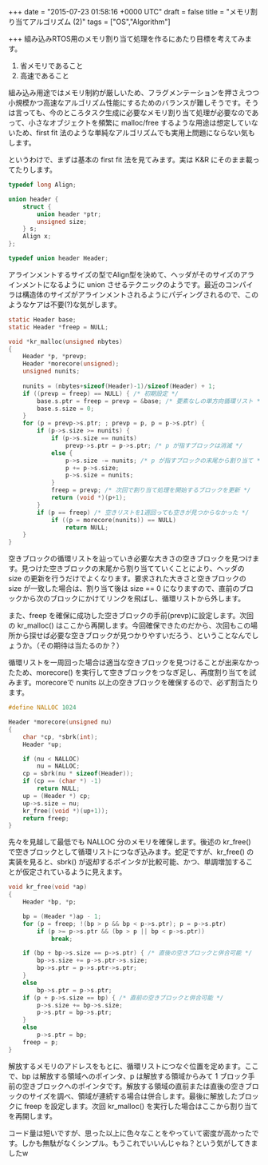 
+++
date = "2015-07-23 01:58:16 +0000 UTC"
draft = false
title = "メモリ割り当てアルゴリズム (2)"
tags = ["OS","Algorithm"]

+++
組み込みRTOS用のメモリ割り当て処理を作るにあたり目標を考えてみます。

<ol>
<li>省メモリであること</li>
<li>高速であること</li>
</ol>


組み込み用途ではメモリ制約が厳しいため、フラグメンテーションを押さえつつ小規模かつ高速なアルゴリズム性能にするためのバランスが難しそうです。そうは言っても、今のところタスク生成に必要なメモリ割り当て処理が必要なのであって、小さなオブジェクトを頻繁に malloc/free するような用途は想定していないため、first fit 法のような単純なアルゴリズムでも実用上問題にならない気もします。

というわけで、まずは基本の first fit 法を見てみます。実は K&R にそのまま載ってたりします。

```c
typedef long Align;

union header {
    struct {
        union header *ptr;
        unsigned size;
    } s;
    Align x;
};

typedef union header Header;

```


アラインメントするサイズの型でAlign型を決めて、ヘッダがそのサイズのアラインメントになるように union させるテクニックのようです。最近のコンパイラは構造体のサイズがアラインメントされるようにパディングされるので、このようなケアは不要(?)な気がします。

```c
static Header base;
static Header *freep = NULL;

void *kr_malloc(unsigned nbytes)
{
    Header *p, *prevp;
    Header *morecore(unsigned);
    unsigned nunits;
    
    nunits = (nbytes+sizeof(Header)-1)/sizeof(Header) + 1;
    if ((prevp = freep) == NULL) { /* 初期設定 */
        base.s.ptr = freep = prevp = &base; /* 要素なしの単方向循環リスト */
        base.s.size = 0;
    }
    for (p = prevp->s.ptr; ; prevp = p, p = p->s.ptr) {
        if (p->s.size >= nunits) {
            if (p->s.size == nunits)
                prevp->s.ptr = p->s.ptr; /* p が指すブロックは消滅 */
            else {
                p->s.size -= nunits; /* p が指すブロックの末尾から割り当て */
                p += p->s.size;
                p->s.size = nunits;
            }
            freep = prevp; /* 次回で割り当て処理を開始するブロックを更新 */
            return (void *)(p+1);
        }
        if (p == freep) /* 空きリストを1週回っても空きが見つからなかった */
            if ((p = morecore(nunits)) == NULL)
                return NULL;
    }
}

```


空きブロックの循環リストを辿っていき必要な大きさの空きブロックを見つけます。見つけた空きブロックの末尾から割り当てていくことにより、ヘッダの size の更新を行うだけでよくなります。要求された大きさと空きブロックの size が一致した場合は、割り当て後は size == 0 になりますので、直前のブロックから次のブロックにかけてリンクを飛ばし、循環リストから外します。

また、freep を確保に成功した空きブロックの手前(prevp)に設定します。次回の kr_malloc() はここから再開します。今回確保できたのだから、次回もこの場所から探せば必要な空きブロックが見つかりやすいだろう、ということなんでしょうか。（その期待は当たるのか？）

循環リストを一周回った場合は適当な空きブロックを見つけることが出来なかったため、morecore() を実行して空きブロックをつなぎ足し、再度割り当てを試みます。morecoreで nunits 以上の空きブロックを確保するので、必ず割当たります。

```c
#define NALLOC 1024

Header *morecore(unsigned nu)
{
    char *cp, *sbrk(int);
    Header *up;

    if (nu < NALLOC)
        nu = NALLOC;
    cp = sbrk(nu * sizeof(Header));
    if (cp == (char *) -1)
        return NULL;
    up = (Header *) cp;
    up->s.size = nu;
    kr_free((void *)(up+1));
    return freep;
}

```


先々を見越して最低でも NALLOC 分のメモリを確保します。後述の kr_free() で空きブロックとして循環リストにつなぎ込みます。蛇足ですが、kr_free() の実装を見ると、sbrk() が返却するポインタが比較可能、かつ、単調増加することが仮定されているように見えます。

```c
void kr_free(void *ap)
{
    Header *bp, *p;

    bp = (Header *)ap - 1;
    for (p = freep; !(bp > p && bp < p->s.ptr); p = p->s.ptr)
        if (p >= p->s.ptr && (bp > p || bp < p->s.ptr))
            break;

    if (bp + bp->s.size == p->s.ptr) { /* 直後の空きブロックと併合可能 */
        bp->s.size += p->s.ptr->s.size;
        bp->s.ptr = p->s.ptr->s.ptr;
    }
    else
        bp->s.ptr = p->s.ptr;
    if (p + p->s.size == bp) { /* 直前の空きブロックと併合可能 */
        p->s.size += bp->s.size;
        p->s.ptr = bp->s.ptr;
    }
    else
        p->s.ptr = bp;
    freep = p;
}

```


解放するメモリのアドレスをもとに、循環リストにつなぐ位置を定めます。ここで、bp は解放する領域へのポインタ、p は解放する領域からみて 1 ブロック手前の空きブロックへのポインタです。解放する領域の直前または直後の空きブロックのサイズを調べ、領域が連続する場合は併合します。最後に解放したブロックに freep を設定します。次回 kr_malloc() を実行した場合はここから割り当てを再開します。

コード量は短いですが、思った以上に色々なことをやっていて密度が高かったです。しかも無駄がなくシンプル。もうこれでいいんじゃね？という気がしてきましたw


